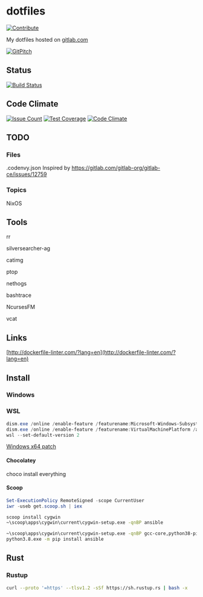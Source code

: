 # dotfiles

[![Contribute](http://beta.codenvy.com/factory/resources/codenvy-contribute.svg)](http://beta.codenvy.com/f?url=https://gitlab.com/iladin/dotfiles)

My dotfiles hosted on [gitlab.com](http://gitlab.com/iladin/dotfiles)

[![GitPitch](https://gitpitch.com/assets/badge.svg)](https://gitpitch.com/iladin/dotfiles/master?grs=gitlab&t=white)

## Status

[![Build Status](https://gitlab.com/iladin/dotfiles/badges/master/build.svg)](https://gitlab.com/iladin/dotfiles/pipelines)

## Code Climate

[![Issue Count](https://codeclimate.com/github/iladin/dotfiles/badges/issue_count.svg)](https://codeclimate.com/github/iladin/dotfiles)
[![Test Coverage](https://codeclimate.com/github/iladin/dotfiles/badges/coverage.svg)](https://codeclimate.com/github/iladin/dotfiles/coverage)
[![Code Climate](https://codeclimate.com/github/iladin/dotfiles/badges/gpa.svg)](https://codeclimate.com/github/iladin/dotfiles)

## TODO

### Files

.codenvy.json  Inspired by <https://gitlab.com/gitlab-org/gitlab-ce/issues/12759>

### Topics

NixOS

## Tools

rr

silversearcher-ag

catimg

ptop

nethogs

bashtrace

NcursesFM

vcat

## Links

[http://dockerfile-linter.com/?lang=en](http://dockerfile-linter.com/?lang=en)

## Install

### Windows

### WSL

```powershell
dism.exe /online /enable-feature /featurename:Microsoft-Windows-Subsystem-Linux /all /norestart
dism.exe /online /enable-feature /featurename:VirtualMachinePlatform /all /norestart
wsl --set-default-version 2
```

[Windows x64 patch](https://wslstorestorage.blob.core.windows.net/wslblob/wsl_update_x64.msi)

#### Chocolatey

choco install everything

#### Scoop

```powershell
Set-ExecutionPolicy RemoteSigned -scope CurrentUser
iwr -useb get.scoop.sh | iex
```

```bash
scoop install cygwin
~\scoop\apps\cygwin\current\cygwin-setup.exe -qnBP ansible
```

```bash
~\scoop\apps\cygwin\current\cygwin-setup.exe -qnBP gcc-core,python38-pip,python38-devel,libffi-devel,libssl-devel,openssh
python3.8.exe -m pip install ansible
```

## Rust

### Rustup

```bash
curl --proto '=https' --tlsv1.2 -sSf https://sh.rustup.rs | bash -x

```
